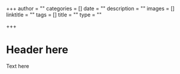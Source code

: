+++
author = ""
categories = []
date = ""
description = ""
images = []
linktitle = ""
tags = []
title = ""
type = ""

+++
# Header here

Text here